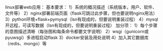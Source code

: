 linux部署web应用： 
基本要求： 
1）系统的概况描述（系统版本，用户、软件、文件等） 
2）nginx部署前端页面（flask可跳过此步骤，但也要说明nginx用法） 
3）python环境+flask+pymysql（lsn有现成的，但要说明重装过程） 
4）mysql开远程，可读写数据（lsn有现成的，但要说明重装过程） 
加分项： 
1）每个步骤的意图描述清晰（每张图和每条命令都要文字说明） 
2）wsgi（gunicorn或pyuwsgi）多进程启动flask 
3）docker安装及用处说明 
4）加入其它数据库（redis、mongo）等
